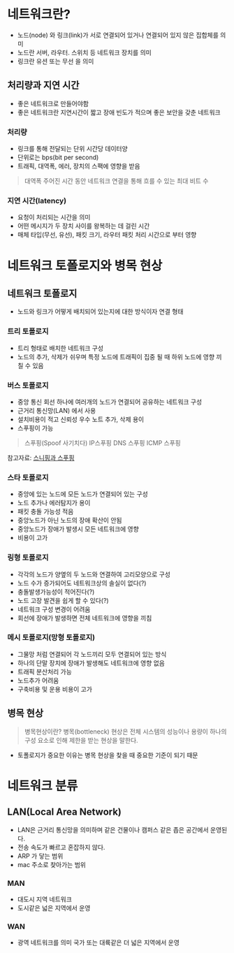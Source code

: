 # 네트워크란?
- 노드(node) 와 링크(link)가 서로 연결되어 있거나 연결되어 있지 않은 집합체를 의미
- 노드란 서버, 라우터. 스위치 등 네트워크 장치를 의미
- 링크란 유션 또는 무선 을 의미

## 처리량과 지연 시간
- 좋은 네트워크로 만들어야함
- 좋은 네트워크란 지연시간이 짧고 장애 빈도가 적으며 좋은 보안을 갖춘 네트워크

### 처리량
- 링크를 통해 전달되는 단위 시간당 데이터양
- 단위로는 bps(bit per second)
- 트래픽, 대역폭, 에러, 장치의 스팩에 영향을 받음
>대역폭
>주어진 시간 동안 네트워크 연결을 통해 흐를 수 있는 최대 비트 수

### 지연 시간(latency)
- 요청이 처리되는 시간을 의미
- 어떤 메시지가 두 장치 사이를 왕복하는 데 걸린 시간
- 매체 타입(무선, 유선), 패킷 크기, 라우터 패킷 처리 시간으로 부터 영향
# 네트워크 토폴로지와 병목 현상

## 네트워크 토폴로지
- 노드와 링크가 어떻게 배치되어 있는지에 대한 방식이자 연결 형태

### 트리 토폴로지
- 트리 형태로 배치한 네트워크 구성
- 노드의 추가, 삭제가 쉬우며 특정 노드에 트래픽이 집중 될 때 하위 노드에 영향 끼칠 수 있음

### 버스 토폴로지
- 중앙 통신 회선 하나에 여러개의 노드가 연결되어 공유하는 네트워크 구성
- 근거리 통신망(LAN) 에서 사용
- 설치비용이 적고 신뢰성 우수 노트 추가, 삭제 용이
- 스푸핑이 가능
> 스푸핑(Spoof 사기치다)
> IP스푸핑
> DNS 스푸핑
> ICMP 스푸핑

참고자료: [스니핑과 스푸핑](https://blog.naver.com/jvioonpe/220240268133)

### 스타 토폴로지
- 중앙에 있는 노드에 모든 노드가 연결되어 있는 구성
- 노드 추가나 에러탐지가 용이
- 패킷 충돌 가능성 적음
- 중앙노드가 아닌 노드의 장애 확산이 안됨
- 중앙노드가 장애가 발생시 모든 네트워크에 영향
- 비용이 고가

### 링형 토폴로지
- 각각의 노드가 양옆의 두 노드와 연결하여 고리모양으로 구성
- 노드 수가 증가되어도 네트워크상의 솔실이 없다(?)
- 충돌발생가능성이 적어진다(?)
- 노드 고장 발견을 쉽게 할 수 있다(?)
- 네트워크 구성 변경이 어려움
- 회선에 장애가 발생하면 전체 네트워크에 영향을 끼침

### 메시 토폴로지(망형 토폴로지)
- 그물망 처럼 연결되어 각 노드끼리 모두 연결되어 있는 방식
- 하나의 단말 장치에 장애가 발생해도 네트워크에 영향 없음
- 트래픽 분산처리 가능
- 노드추가 어려움
- 구축비용 및 운용 비용이 고가

## 병목 현상

> 병목현상이란?
> 병목(bottleneck) 현상은 전체 시스템의 성능이나 용량이 하나의 구성 요소로 인해 제한을 받는 현상을 말한다.
- 토폴로지가 중요한 이유는 병목 현상을 찾을 때 중요한 기준이 되기 때문

# 네트워크 분류

## LAN(Local Area Network)
- LAN은 근거리 통신망을 의미하며 같은 건물이나 캠퍼스 같은 좁은 공간에서 운영된다.
- 전송 속도가 빠르고 혼잡하지 않다.
- ARP 가 닿는 범위
- mac 주소로 찾아가는 범위

### MAN
- 대도시 지역 네트워크
- 도시같은 넓은 지역에서 운영

### WAN
- 광역 네트워크를 의미 국가 또는 대륙같은 더 넓은 지역에서 운영